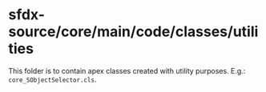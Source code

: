 # sfdx-source/core/main/code/classes/utilities
This folder is to contain apex classes created with utility purposes. E.g.: `core_SObjectSelector.cls`.